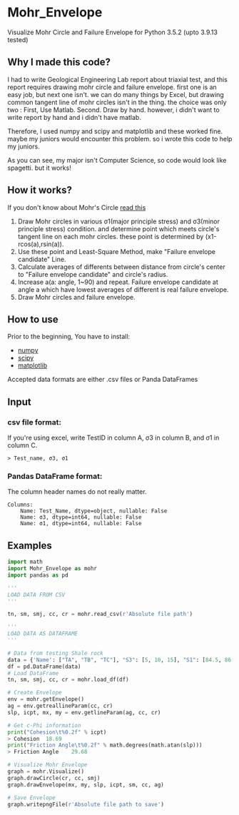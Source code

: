 # Mohr_Envelope
Visualize Mohr Circle and Failure Envelope 
for Python 3.5.2 (upto 3.9.13 tested)

Why I made this code?
-------------
I had to write Geological Engineering Lab report about triaxial test, and this report requires drawing mohr circle and failure envelope. first one is an easy job, but next one isn't. we can do many things by Excel, but drawing common tangent line of mohr circles isn't in the thing. the choice was only two : First, Use Matlab. Second. Draw by hand. however, i didn't want to write report by hand and i didn't have matlab.

Therefore, I used numpy and scipy and matplotlib and these worked fine. maybe my juniors would encounter this problem. so i wrote this code to help my juniors.

As you can see, my major isn't Computer Science, so code would look like spagetti. but it works!

How it works?
-------------
If you don't know about Mohr's Circle [read this](https://en.wikipedia.org/wiki/Mohr's_circle)
1. Draw Mohr circles in various σ1(major principle stress) and σ3(minor principle stress) condition. and determine point which meets circle's tangent line on each mohr circles. these point is determined by (x1-rcos(a),rsin(a)).
2. Use these point and Least-Square Method, make "Failure envelope candidate" Line. 
3. Calculate averages of differents between distance from circle's center to "Failure envelope candidate"  and circle's radius.
4. Increase a(a: angle, 1~90) and repeat. Failure envelope candidate at angle a which have lowest averages of different is real failure envelope.
5. Draw Mohr circles and failure envelope.


How to use
-------------
Prior to the beginning, You have to install:
* [numpy](http://www.numpy.org/)
* [scipy](https://www.scipy.org/)
* [matplotlib](http://matplotlib.org/)

Accepted data formats are either .csv files or Panda DataFrames

Input
-------------
### csv file format:

If you're using excel, write TestID in column A, σ3 in column B, and σ1 in column C.

```
> Test_name, σ3, σ1
```

### Pandas DataFrame format:

The column header names do not really matter.

```
Columns:
    Name: Test_Name, dtype=object, nullable: False
    Name: σ3, dtype=int64, nullable: False
    Name: σ1, dtype=int64, nullable: False
```

Examples
-------------


```python
import math
import Mohr_Envelope as mohr
import pandas as pd

''' 
LOAD DATA FROM CSV
'''

tn, sm, smj, cc, cr = mohr.read_csv(r'Absolute file path')

''' 
LOAD DATA AS DATAFRAME 
'''

# Data from testing Shale rock
data = {'Name': ["TA", "TB", "TC"], "S3": [5, 10, 15], "S1": [84.5, 86.3, 111.0]}
df = pd.DataFrame(data)
# Load DataFrame
tn, sm, smj, cc, cr = mohr.load_df(df)

# Create Envelope
env = mohr.getEnvelope()
ag = env.getreallineParam(cc, cr)
slp, icpt, mx, my = env.getlineParam(ag, cc, cr)

# Get c-Phi information
print("Cohesion\t%0.2f" % icpt)
> Cohesion	18.69
print("Friction Angle\t%0.2f" % math.degrees(math.atan(slp)))
> Friction Angle	29.68

# Visualize Mohr Envelope 
graph = mohr.Visualize()
graph.drawCircle(cr, cc, smj)
graph.drawEnvelope(mx, my, slp, icpt, sm, cc, ag)

# Save Envelope
graph.writepngFile(r'Absolute file path to save')
```
